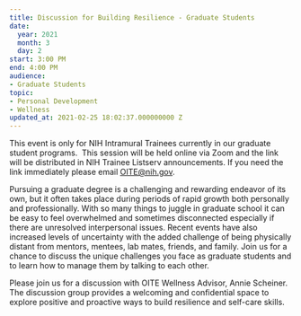 ```yaml
---
title: Discussion for Building Resilience - Graduate Students
date:
  year: 2021
  month: 3
  day: 2
start: 3:00 PM
end: 4:00 PM
audience:
- Graduate Students
topic:
- Personal Development
- Wellness
updated_at: 2021-02-25 18:02:37.000000000 Z
---
```

This event is only for NIH Intramural Trainees currently in our graduate
student programs.  This session will be held online via Zoom and the
link will be distributed in NIH Trainee Listserv announcements. If you
need the link immediately please email OITE@nih.gov. 

Pursuing a graduate degree is a challenging and rewarding endeavor of
its own, but it often takes place during periods of rapid growth both
personally and professionally. With so many things to juggle in graduate
school it can be easy to feel overwhelmed and sometimes disconnected
especially if there are unresolved interpersonal issues. Recent events
have also increased levels of uncertainty with the added challenge of
being physically distant from mentors, mentees, lab mates, friends, and
family. Join us for a chance to discuss the unique challenges you face
as graduate students and to learn how to manage them by talking to each
other. 

Please join us for a discussion with OITE Wellness Advisor, Annie
Scheiner. The discussion group provides a welcoming and confidential
space to explore positive and proactive ways to build resilience and
self-care skills.
